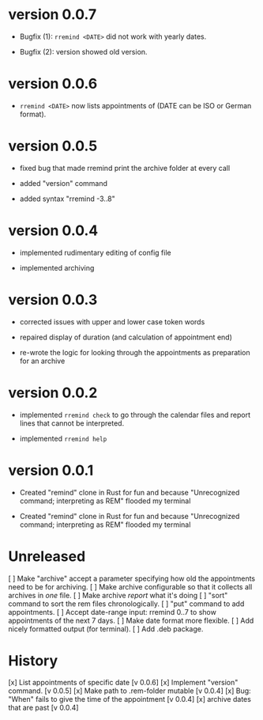# version 0.0.7

- Bugfix (1): `rremind <DATE>` did not work with yearly dates.

- Bugfix (2): version showed old version.

# version 0.0.6

- `rremind <DATE>` now lists appointments of <DATE> (DATE can be ISO or German format).

# version 0.0.5

- fixed bug that made rremind print the archive folder at every call

- added "version" command

- added syntax "rremind -3..8" 

# version 0.0.4

- implemented rudimentary editing of config file

- implemented archiving

# version 0.0.3

- corrected issues with upper and lower case token words

- repaired display of duration (and calculation of appointment end)

- re-wrote the logic for looking through the appointments as preparation for an archive

# version 0.0.2

- implemented `rremind check` to go through the calendar files and report lines that cannot be interpreted.

- implemented `rremind help`

# version 0.0.1

- Created "remind" clone in Rust for fun and because "Unrecognized command; interpreting as REM" flooded my terminal

- Created "remind" clone in Rust for fun and because "Unrecognized command; interpreting as REM" flooded my terminal

# Unreleased

[ ] Make "archive" accept a parameter specifying how old the appointments need to be for archiving.
[ ] Make archive configurable so that it collects all archives in *one* file.
[ ] Make archive *report* what it's doing
[ ] "sort" command to sort the rem files chronologically.
[ ] "put" command to add appointments.
[ ] Accept date-range input: rremind 0..7 to show appointments of the next 7 days.
[ ] Make date format more flexible.
[ ] Add nicely formatted output (for terminal).
[ ] Add .deb package.

# History

[x] List appointments of specific date [v 0.0.6]
[x] Implement "version" command. [v 0.0.5]
[x] Make path to .rem-folder mutable [v 0.0.4]
[x] Bug: "When" fails to give the time of the appointment [v 0.0.4]
[x] archive dates that are past [v 0.0.4]
